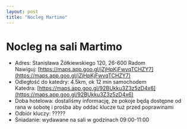 ```yaml
---
layout: post
title: "Nocleg Martimo"
---
```


# Nocleg na sali Martimo

* Adres: Stanisława Żółkiewskiego 120, 26-600 Radom\
Nawiguj: [https://maps.app.goo.gl/jZjHpKjFwvqTCHZY7](https://maps.app.goo.gl/jZjHpKjFwvqTCHZY7)
* Odległość do katedry: 4.5km, ok 12 min samochodem\
Katedra: [https://maps.app.goo.gl/92BUkku3Z3z5zD4x6](https://maps.app.goo.gl/92BUkku3Z3z5zD4x6)
* Doba hotelowa: dostaliśmy informację, że pokoje będą dostępne od rana w sobotę i prośba aby oddać klucze tuż przed poprawinami
* Odbiór kluczy: ?????
* Śniadanie: wydawane na sali w godzinach 09:00-11:00
